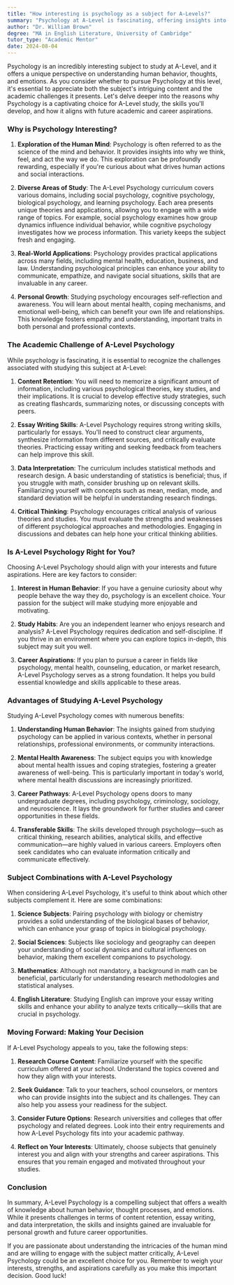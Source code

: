 ```yaml
---
title: "How interesting is psychology as a subject for A-Levels?"
summary: "Psychology at A-Level is fascinating, offering insights into human behavior, thoughts, and emotions while developing valuable skills for future careers."
author: "Dr. William Brown"
degree: "MA in English Literature, University of Cambridge"
tutor_type: "Academic Mentor"
date: 2024-08-04
---
```


Psychology is an incredibly interesting subject to study at A-Level, and it offers a unique perspective on understanding human behavior, thoughts, and emotions. As you consider whether to pursue Psychology at this level, it's essential to appreciate both the subject's intriguing content and the academic challenges it presents. Let's delve deeper into the reasons why Psychology is a captivating choice for A-Level study, the skills you'll develop, and how it aligns with future academic and career aspirations.

### Why is Psychology Interesting?

1. **Exploration of the Human Mind**: Psychology is often referred to as the science of the mind and behavior. It provides insights into why we think, feel, and act the way we do. This exploration can be profoundly rewarding, especially if you're curious about what drives human actions and social interactions.

2. **Diverse Areas of Study**: The A-Level Psychology curriculum covers various domains, including social psychology, cognitive psychology, biological psychology, and learning psychology. Each area presents unique theories and applications, allowing you to engage with a wide range of topics. For example, social psychology examines how group dynamics influence individual behavior, while cognitive psychology investigates how we process information. This variety keeps the subject fresh and engaging.

3. **Real-World Applications**: Psychology provides practical applications across many fields, including mental health, education, business, and law. Understanding psychological principles can enhance your ability to communicate, empathize, and navigate social situations, skills that are invaluable in any career.

4. **Personal Growth**: Studying psychology encourages self-reflection and awareness. You will learn about mental health, coping mechanisms, and emotional well-being, which can benefit your own life and relationships. This knowledge fosters empathy and understanding, important traits in both personal and professional contexts.

### The Academic Challenge of A-Level Psychology

While psychology is fascinating, it is essential to recognize the challenges associated with studying this subject at A-Level:

1. **Content Retention**: You will need to memorize a significant amount of information, including various psychological theories, key studies, and their implications. It is crucial to develop effective study strategies, such as creating flashcards, summarizing notes, or discussing concepts with peers.

2. **Essay Writing Skills**: A-Level Psychology requires strong writing skills, particularly for essays. You'll need to construct clear arguments, synthesize information from different sources, and critically evaluate theories. Practicing essay writing and seeking feedback from teachers can help improve this skill.

3. **Data Interpretation**: The curriculum includes statistical methods and research design. A basic understanding of statistics is beneficial; thus, if you struggle with math, consider brushing up on relevant skills. Familiarizing yourself with concepts such as mean, median, mode, and standard deviation will be helpful in understanding research findings.

4. **Critical Thinking**: Psychology encourages critical analysis of various theories and studies. You must evaluate the strengths and weaknesses of different psychological approaches and methodologies. Engaging in discussions and debates can help hone your critical thinking abilities.

### Is A-Level Psychology Right for You?

Choosing A-Level Psychology should align with your interests and future aspirations. Here are key factors to consider:

1. **Interest in Human Behavior**: If you have a genuine curiosity about why people behave the way they do, psychology is an excellent choice. Your passion for the subject will make studying more enjoyable and motivating.

2. **Study Habits**: Are you an independent learner who enjoys research and analysis? A-Level Psychology requires dedication and self-discipline. If you thrive in an environment where you can explore topics in-depth, this subject may suit you well.

3. **Career Aspirations**: If you plan to pursue a career in fields like psychology, mental health, counseling, education, or market research, A-Level Psychology serves as a strong foundation. It helps you build essential knowledge and skills applicable to these areas.

### Advantages of Studying A-Level Psychology

Studying A-Level Psychology comes with numerous benefits:

1. **Understanding Human Behavior**: The insights gained from studying psychology can be applied in various contexts, whether in personal relationships, professional environments, or community interactions.

2. **Mental Health Awareness**: The subject equips you with knowledge about mental health issues and coping strategies, fostering a greater awareness of well-being. This is particularly important in today's world, where mental health discussions are increasingly prioritized.

3. **Career Pathways**: A-Level Psychology opens doors to many undergraduate degrees, including psychology, criminology, sociology, and neuroscience. It lays the groundwork for further studies and career opportunities in these fields.

4. **Transferable Skills**: The skills developed through psychology—such as critical thinking, research abilities, analytical skills, and effective communication—are highly valued in various careers. Employers often seek candidates who can evaluate information critically and communicate effectively.

### Subject Combinations with A-Level Psychology

When considering A-Level Psychology, it's useful to think about which other subjects complement it. Here are some combinations:

1. **Science Subjects**: Pairing psychology with biology or chemistry provides a solid understanding of the biological bases of behavior, which can enhance your grasp of topics in biological psychology.

2. **Social Sciences**: Subjects like sociology and geography can deepen your understanding of social dynamics and cultural influences on behavior, making them excellent companions to psychology.

3. **Mathematics**: Although not mandatory, a background in math can be beneficial, particularly for understanding research methodologies and statistical analyses.

4. **English Literature**: Studying English can improve your essay writing skills and enhance your ability to analyze texts critically—skills that are crucial in psychology.

### Moving Forward: Making Your Decision

If A-Level Psychology appeals to you, take the following steps:

1. **Research Course Content**: Familiarize yourself with the specific curriculum offered at your school. Understand the topics covered and how they align with your interests.

2. **Seek Guidance**: Talk to your teachers, school counselors, or mentors who can provide insights into the subject and its challenges. They can also help you assess your readiness for the subject.

3. **Consider Future Options**: Research universities and colleges that offer psychology and related degrees. Look into their entry requirements and how A-Level Psychology fits into your academic pathway.

4. **Reflect on Your Interests**: Ultimately, choose subjects that genuinely interest you and align with your strengths and career aspirations. This ensures that you remain engaged and motivated throughout your studies.

### Conclusion

In summary, A-Level Psychology is a compelling subject that offers a wealth of knowledge about human behavior, thought processes, and emotions. While it presents challenges in terms of content retention, essay writing, and data interpretation, the skills and insights gained are invaluable for personal growth and future career opportunities. 

If you are passionate about understanding the intricacies of the human mind and are willing to engage with the subject matter critically, A-Level Psychology could be an excellent choice for you. Remember to weigh your interests, strengths, and aspirations carefully as you make this important decision. Good luck!
    